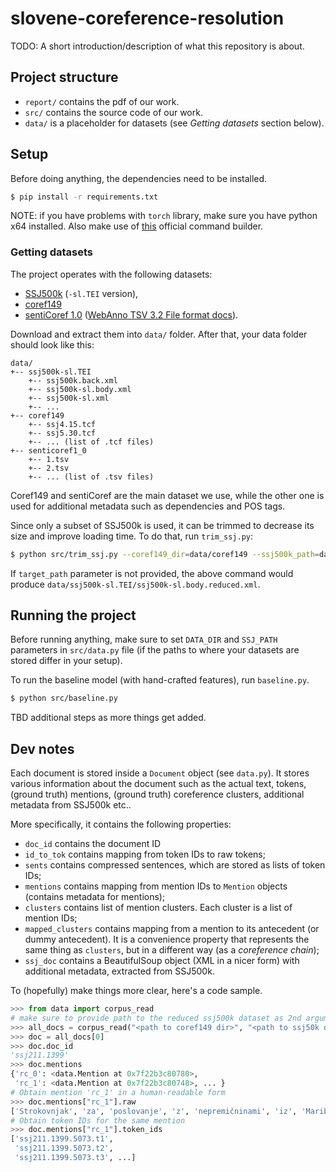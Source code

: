 # slovene-coreference-resolution

TODO: A short introduction/description of what this repository is about.

## Project structure

- `report/` contains the pdf of our work.
- `src/` contains the source code of our work.
- `data/` is a placeholder for datasets (see _Getting datasets_ section below).

## Setup

Before doing anything, the dependencies need to be installed.  
```bash
$ pip install -r requirements.txt
```

NOTE: if you have problems with `torch` library, make sure you have python x64 installed. Also make use of 
[this](https://pytorch.org/get-started/locally/#start-locally) official command builder.

### Getting datasets

The project operates with the following datasets: 
- [SSJ500k](https://www.clarin.si/repository/xmlui/handle/11356/1210) (`-sl.TEI` version), 
- [coref149](https://www.clarin.si/repository/xmlui/handle/11356/1182)
- [sentiCoref 1.0](https://www.clarin.si/repository/xmlui/handle/11356/1285) ([WebAnno TSV 3.2 File format docs](https://zoidberg.ukp.informatik.tu-darmstadt.de/jenkins/job/WebAnno%20(GitHub)%20(master)/de.tudarmstadt.ukp.clarin.webanno$webanno-webapp/doclinks/1/#sect_webannotsv)).

Download and extract them into `data/` folder. After that, your data folder should look like this:
```
data/
+-- ssj500k-sl.TEI
    +-- ssj500k.back.xml
    +-- ssj500k-sl.body.xml
    +-- ssj500k-sl.xml
    +-- ...
+-- coref149
    +-- ssj4.15.tcf
    +-- ssj5.30.tcf
    +-- ... (list of .tcf files)
+-- senticoref1_0
    +-- 1.tsv
    +-- 2.tsv
    +-- ... (list of .tsv files)
```

Coref149 and sentiCoref are the main dataset we use, while the other one is used for additional metadata such as dependencies 
and POS tags.

Since only a subset of SSJ500k is used, it can be trimmed to decrease its size and improve loading time. 
To do that, run `trim_ssj.py`:
```bash
$ python src/trim_ssj.py --coref149_dir=data/coref149 --ssj500k_path=data/ssj500k-sl.TEI/ssj500k-sl.body.xml --target_path=data/ssj500k-sl.TEI/ssj500k-sl.body.reduced.xml
```

If `target_path` parameter is not provided, the above command would produce 
`data/ssj500k-sl.TEI/ssj500k-sl.body.reduced.xml`.


## Running the project

Before running anything, make sure to set `DATA_DIR` and `SSJ_PATH` parameters in `src/data.py` file (if the paths to 
where your datasets are stored differ in your setup).

To run the baseline model (with hand-crafted features), run `baseline.py`.
```bash
$ python src/baseline.py

```

TBD additional steps as more things get added.

## Dev notes

Each document is stored inside a `Document` object (see `data.py`). It stores various information about the document 
such as the actual text, tokens, (ground truth) mentions, (ground truth) coreference clusters, additional metadata 
from SSJ500k etc..  

More specifically, it contains the following properties:  
- `doc_id` contains the document ID
- `id_to_tok` contains mapping from token IDs to raw tokens;
- `sents` contains compressed sentences, which are stored as lists of token IDs;
- `mentions` contains mapping from mention IDs to `Mention` objects (contains metadata for mentions);
- `clusters` contains list of mention clusters. Each cluster is a list of mention IDs;
- `mapped_clusters` contains mapping from a mention to its antecedent (or dummy antecedent). It is a convenience 
property that represents the same thing as `clusters`, but in a different way (as a *coreference chain*);
- `ssj_doc` contains a BeautifulSoup object (XML in a nicer form) with additional metadata, extracted from SSJ500k.

To (hopefully) make things more clear, here's a code sample.
```python
>>> from data import corpus_read
# make sure to provide path to the reduced ssj500k dataset as 2nd argument!
>>> all_docs = corpus_read("<path to coref149 dir>", "<path to ssj50k dir>/ssj500k-reduced.xml")
>>> doc = all_docs[0]
>>> doc.doc_id
'ssj211.1399'
>>> doc.mentions
{'rc_0': <data.Mention at 0x7f22b3c80780>,
 'rc_1': <data.Mention at 0x7f22b3c80748>, ... }
# Obtain mention 'rc_1' in a human-readable form 
>>> doc.mentions["rc_1"].raw
['Strokovnjak', 'za', 'poslovanje', 'z', 'nepremičninami', 'iz', 'Maribora']
# Obtain token IDs for the same mention
>>> doc.mentions["rc_1"].token_ids
['ssj211.1399.5073.t1',
 'ssj211.1399.5073.t2',
 'ssj211.1399.5073.t3', ...]
```